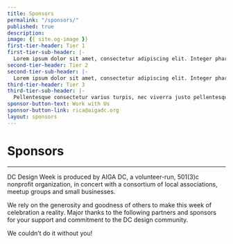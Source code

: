 ```yaml
---
title: Sponsors
permalink: "/sponsors/"
published: true
description:
image: {{ site.og-image }}
first-tier-header: Tier 1
first-tier-sub-header: |-
  Lorem ipsum dolor sit amet, consectetur adipiscing elit. Integer pharetra neque a diam cursus pulvinar. Suspendisse faucibus mi id accumsan lobortis. Pellentesque consectetur varius turpis, nec viverra justo pellentesque sit amet.
second-tier-header: Tier 2
second-tier-sub-header: |-
  Lorem ipsum dolor sit amet, consectetur adipiscing elit. Integer pharetra neque a diam cursus pulvinar. Suspendisse faucibus mi id accumsan lobortis.
third-tier-header: Tier 3
third-tier-sub-header: |-
  Pellentesque consectetur varius turpis, nec viverra justo pellentesque sit amet.
sponsor-button-text: Work with Us
sponsor-button-link: rica@aigadc.org
layout: sponsors
---
```


# Sponsors

---

DC Design Week is produced by AIGA DC, a volunteer-run, 501(3)c nonprofit organization, in concert with a consortium of local associations, meetup groups and small businesses.

We rely on the generosity and goodness of others to make this week of celebration a reality. Major thanks to the following partners and sponsors for your support and commitment to the DC design community.

We couldn’t do it without you!